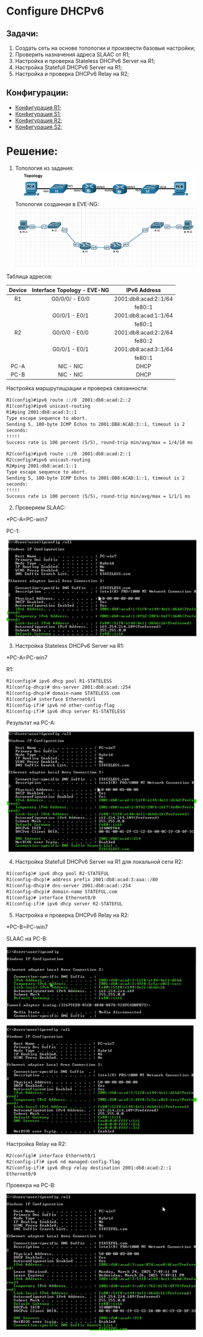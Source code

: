 # Configure DHCPv6  

## Задачи:  
 1. Создать сеть на основе топологии и произвести базовые настройки;  
 2. Проверить назначения адреса SLAAC от R1;  
 3. Настройка и проверка Stateless DHCPv6 Server на R1;  
 4. Настройка  Statefull DHCPv6 Server на R1;
 5. Настройка и проверка DHCPv6 Relay на R2;  

 ## Конфигурации:  
   - [Конфигурация R1](config-R1v4);  
   - [Конфигурация S1](config-S1v4);  
   - [Конфигурация R2](config-R2v4);  
   - [Конфигурация S2](config-S2v4);  

# Решение:  
  1. Топология из задания:  
  ![](topology3.png)  
  Топология созданная в EVE-NG:  
  ![](eve-ng3.png)  


Таблица адресов:  

| Device     | Interface Topology - EVE-NG  | IPv6 Address          |  
|:----------:|:----------------------------:|:---------------------:|  
| R1         | G0/0/0/ - E0/0               | 2001:db8:acad:2::1/64 |  
|            |                              | fe80::1               |  
|            | G0/0/1 - E0/1                | 2001:db8:acad:1::1/64 |  
|            |                              | fe80::1               |  
| R2         | G0/0/0 - E0/0                | 2001:db8:acad:2::2/64 |  
|            |                              | fe80::2               |  
|            | G0/0/1 - E0/1                | 2001:db8:acad:3::1/64 |  
|            |                              | fe80::1               |  
| PC-A       | NIC - NIC                    | DHCP                  |  
| PC-B       | NIC - NIC                    | DHCP                  |  

Настройка маршрутищзации и проверка связанности:  

```
R1(config)#ipv6 route ::/0  2001:db8:acad:2::2
R1(config)#ipv6 unicast-routing
R1#ping 2001:db8:acad:3::1
Type escape sequence to abort.
Sending 5, 100-byte ICMP Echos to 2001:DB8:ACAD:3::1, timeout is 2 seconds:
!!!!!
Success rate is 100 percent (5/5), round-trip min/avg/max = 1/4/18 ms
```  

```
R2(config)#ipv6 route ::/0  2001:db8:acad:2::1
R2(config)#ipv6 unicast-routing
R2#ping 2001:db8:acad:1::1
Type escape sequence to abort.
Sending 5, 100-byte ICMP Echos to 2001:DB8:ACAD:1::1, timeout is 2 seconds:
!!!!!
Success rate is 100 percent (5/5), round-trip min/avg/max = 1/1/1 ms
```  
2. Проверяем SLAAC:  

*PC-A=PC-win7

PC-1:  

![](dhcpv6-1.jpg)  

3. Настройка Stateless DHCPv6 Server на R1:  

*PC-A=PC-win7  

R1:  

```
R1(config)# ipv6 dhcp pool R1-STATELESS
R1(config-dhcp)# dns-server 2001:db8:acad::254
R1(config-dhcp)# domain-name STATELESS.com
R1(config)# interface Ethernet0/1
R1(config-if)# ipv6 nd other-config-flag
R1(config-if)# ipv6 dhcp server R1-STATELESS
```  
Результат на PC-A:  

![](dhcpv6-2.jpg)  

4. Настройка Statefull DHCPv6 Server на R1 для локальной сети R2:  

```
R1(config)# ipv6 dhcp pool R2-STATEFUL
R1(config-dhcp)# address prefix 2001:db8:acad:3:aaa::/80
R1(config-dhcp)# dns-server 2001:db8:acad::254
R1(config-dhcp)# domain-name STATEFUL.com
R1(config)# interface Ethernet0/0
R1(config-if)# ipv6 dhcp server R2-STATEFUL
```  
5. Настройка и проверка DHCPv6 Relay на R2:  

*PC-B=PC-win7  

SLAAC на PC-B:  

![](dhcpv6-3.jpg)  

![](dhcpv6-4.jpg)  

Настройка Relay на R2:  

```
R2(config)# interface Ethernet0/1
R2(config-if)# ipv6 nd managed-config-flag
R2(config-if)# ipv6 dhcp relay destination 2001:db8:acad:2::1 Ethernet0/0
```  
Провекра на PC-B:  

![](dhcpv6-5.jpg)  
